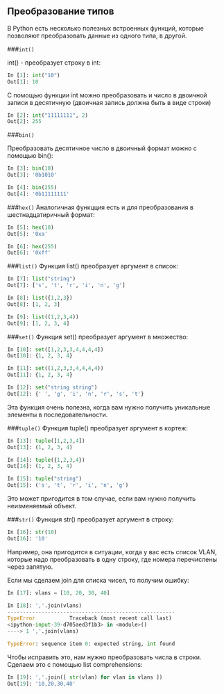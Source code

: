 ## Преобразование типов

В Python есть несколько полезных встроенных функций, которые позволяют преобразовать данные из одного типа, в другой.

###```int()```

int() - преобразует строку в int:
```python
In [1]: int("10")
Out[1]: 10
```

С помощью функции int можно преобразовать и число в двоичной записи в десятичную (двоичная запись должна быть в виде строки) 
```python
In [2]: int("11111111", 2)
Out[2]: 255
```

###```bin()```

Преобразовать десятичное число в двоичный формат можно с помощью bin():
```python
In [3]: bin(10)
Out[3]: '0b1010'

In [4]: bin(255)
Out[4]: '0b11111111'
```

###```hex()```
Аналогичная функцция есть и для преобразования в шестнадцатиричный формат:
```python
In [5]: hex(10)
Out[5]: '0xa'

In [6]: hex(255)
Out[6]: '0xff'
```


###```list()```
Функция list() преобразует аргумент в список: 
```python
In [7]: list("string")
Out[7]: ['s', 't', 'r', 'i', 'n', 'g']

In [8]: list({1,2,3})
Out[8]: [1, 2, 3]

In [9]: list((1,2,3,4))
Out[9]: [1, 2, 3, 4]
```

###```set()```
Функция set() преобразует аргумент в множество: 
```python
In [10]: set([1,2,3,3,4,4,4,4])
Out[10]: {1, 2, 3, 4}

In [11]: set((1,2,3,3,4,4,4,4))
Out[11]: {1, 2, 3, 4}

In [12]: set("string string")
Out[12]: {' ', 'g', 'i', 'n', 'r', 's', 't'}
```

Эта функция очень полезна, когда вам нужно получить уникальные элементы в последовательности.

###```tuple()```
Функция tuple() преобразует аргумент в кортеж: 
```python
In [13]: tuple([1,2,3,4])
Out[13]: (1, 2, 3, 4)

In [14]: tuple({1,2,3,4})
Out[14]: (1, 2, 3, 4)

In [15]: tuple("string")
Out[15]: ('s', 't', 'r', 'i', 'n', 'g')
```

Это может пригодится в том случае, если вам нужно получить неизменяемый объект.

###```str()```
Функция str() преобразует аргумент в строку: 
```python
In [16]: str(10)
Out[16]: '10'
```

Например, она пригодится в ситуации, когда у вас есть список VLAN, которые надо преобразовать в одну строку, где номера перечислены через запятую.

Если мы сделаем join для списка чисел, то получим ошибку:
```python
In [17]: vlans = [10, 20, 30, 40]

In [18]: ','.join(vlans)
------------------------------------------------------
TypeError           Traceback (most recent call last)
<ipython-input-39-d705aed3f1b3> in <module>()
----> 1 ','.join(vlans)

TypeError: sequence item 0: expected string, int found
```

Чтобы исправить это, нам нужно преобразовать числа в строки. Сделаем это с помощью list comprehensions:
```python
In [19]: ','.join([ str(vlan) for vlan in vlans ])
Out[19]: '10,20,30,40'
```
